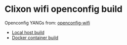 # Clixon wifi openconfig build

Openconfig YANGs from: [openconfig-wifi](https://github.com/openconfig/public/tree/master/release/models/wifi)

* [Local host build](src)
* [Docker container build](docker)
